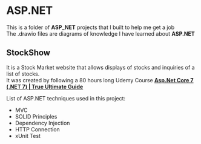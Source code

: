 # ASP.NET

This is a folder of **ASP_NET** projects that I built to help me get a job  
The .drawio files are diagrams of knowledge I have learned about **ASP.NET**

## StockShow

It is a Stock Market website that allows displays of stocks and inquiries of a list of stocks.  
It was created by following a 80 hours long Udemy Course [**Asp.Net Core 7 (.NET 7) | True Ultimate Guide**](https://www.udemy.com/course/asp-net-core-true-ultimate-guide-real-project/)

List of ASP.NET techniques used in this project:

- MVC
- SOLID Principles
- Dependency Injection
- HTTP Connection
- xUnit Test
